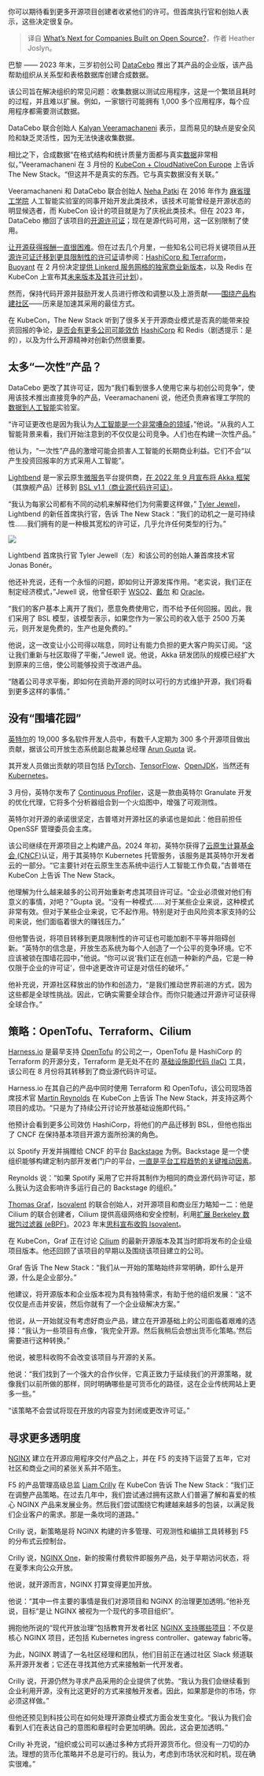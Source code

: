 
<!--
title: 未来的开源公司要怎么办？
cover: https://cdn.thenewstack.io/media/2024/04/78e9352d-what-now-open-source-2.jpg
-->

你可以期待看到更多开源项目创建者收紧他们的许可。但首席执行官和创始人表示，这些决定很复杂。

> 译自 [What’s Next for Companies Built on Open Source?](https://thenewstack.io/whats-next-for-companies-built-on-open-source/)，作者 Heather Joslyn。

巴黎 —— 2023 年末，三岁初创公司 [DataCebo](https://datacebo.com/) 推出了其产品的企业版，该产品帮助组织从关系型和表格数据库创建合成数据。

该公司旨在解决组织的常见问题：收集数据以测试应用程序，这是一个繁琐且耗时的过程，并且难以扩展。例如，一家银行可能拥有 1,000 多个应用程序，每个应用程序都需要测试数据。

DataCebo 联合创始人 [Kalyan Veeramachaneni](https://www.linkedin.com/in/kalyan-veeramachaneni-9861b821/) 表示，显而易见的缺点是安全风险和缺乏灵活性，因为无法快速收集数据。

相比之下，合成数据“在格式结构和统计质量方面都与真实[数据](https://thenewstack.io/data/)非常相似，”Veeramachaneni 在 3 月份的 [KubeCon + CloudNativeCon Europe](https://thenewstack.io/kubecon-europe-webassembly-ebpf-are-huge-for-cloud-native/) 上告诉 The New Stack。“但这并不是真实的东西。它与真实数据没有关联。”

Veeramachaneni 和 DataCebo 联合创始人 [Neha Patki](https://www.linkedin.com/in/nehapatki/) 在 2016 年作为 [麻省理工学院](https://web.mit.edu/) 人工智能实验室的同事开始开发此类技术，该技术可能曾经是开源状态的明显候选者，而 KubeCon 设计的项目就是为了庆祝此类技术。但在 2023 年，DataCebo 撤回了该项目的[开源许可证](https://thenewstack.io/how-do-open-source-licenses-work-the-ultimate-guide/)；现在是源代码可用，这一区别限制了使用。

[让开源获得报酬一直很困难](https://thenewstack.io/closure-is-open-source-licensing-suddenly-unsustainable/)。但在过去几个月里，一些知名公司已将关键项目从[开源许可证迁移到更具限制性的许可证](https://thenewstack.io/how-do-open-source-licenses-work-the-ultimate-guide/)请参阅：[HashiCorp 和 Terraform](https://thenewstack.io/hashicorp-abandons-open-source-for-business-source-license/)，[Buoyant](https://buoyant.io/) 在 2 月份决定[提供 Linkerd 服务网格的独家商业新版本](https://thenewstack.io/buoyant-revises-release-model-for-the-linkerd-service-mesh/)，以及 Redis 在 KubeCon 上宣布其[未来版本及其许可计划](https://thenewstack.io/linux-foundation-forks-the-open-source-redis-as-valkey/)）。

然而，保持代码开源并鼓励开发人员进行修改和调整以及上游贡献——[围绕产品构建社区](https://thenewstack.io/entrepreneurship-for-engineers-how-to-build-a-community/)——历来是加速其采用的最佳方式。

在 KubeCon，The New Stack 听到了很多关于开源商业模式是否真的能带来投资回报的争论，[是否会有更多公司可能效仿](https://thenewstack.io/the-open-source-markets-in-flux-how-can-it-managers-cope/) [HashiCorp](https://thenewstack.io/opentofu-vs-hashicorp-takes-center-stage-at-open-source-summit/) 和 Redis（剧透提示：是的），以及为什么开源精神对创新仍然很重要。

## 太多“一次性”产品？

DataCebo 更改了其许可证，因为“我们看到很多人使用它来与初创公司竞争”，使用该技术推出直接竞争的产品，Veeramachaneni 说，他还负责麻省理工学院的[数据到人工智能](https://dai.lids.mit.edu/)实验室。

“许可证更改也是因为我认为[人工智能是一个非常嘈杂的领域](https://thenewstack.io/ai/)，”他说。“从我的人工智能背景来看，我们开始注意到的不仅仅是公司竞争。人们也在构建一次性产品。”

他认为，“一次性”产品的激增可能会损害人工智能的长期商业利益。它们不会“以产生投资回报率的方式采用人工智能”。

[Lightbend](https://www.lightbend.com/) 是一家云原生[微服务](https://thenewstack.io/microservices/)平台提供商，[在 2022 年 9 月宣布将 Akka 框架](https://www.lightbend.com/company/news/lightbend-changes-its-software-licensing-model-for-akka-technology)（其旗舰产品）迁移到 [BSL v1.1（商业源代码许可证）](https://www.lightbend.com/akka/license)。

“我认为每家公司都有不同的动机来解释他们为何需要这样做，” [Tyler Jewell](https://www.linkedin.com/in/Tylerjewell/)，Lightbend 的新任首席执行官，告诉 The New Stack：“我们的动机之一是可持续性……我们拥有的是一种极其宽松的许可证，几乎允许任何类型的行为。”

![](https://cdn.thenewstack.io/media/2024/04/5f19e22b-lightbend-jewell-boner-1024x625.jpg)

Lightbend 首席执行官 Tyler Jewell（左）和该公司的创始人兼首席技术官 Jonas Bonér。

他还补充说，还有一个永恒的问题，即如何让开源发挥作用。“老实说，我们正在制定经济模式，”Jewell 说，他曾任职于 [WSO2](https://wso2.com/)、[戴尔](https://www.delltechnologies.com/en-us/index.htm?utm_content=inline+mention) 和 [Oracle](https://developer.oracle.com/?utm_content=inline+mention)。

“我们的客户基本上离开了我们，愿意免费使用它，而不给予任何回报。因此，我们采用了 BSL 模型，该模型表示，如果您作为一家公司的收入低于 2500 万美元，则开发是免费的，生产也是免费的。”

他说，这一改变让小公司得以喘息，同时让有能力负担的更大客户购买订阅。“这让我们重新与社区取得了平衡，”Jewell 说。他说，Akka 研发团队的规模已经扩大到原来的三倍，使公司能够投资于改进产品。

“随着公司寻求平衡，即如何在资助开源的同时以可行的方式维护开源，我们将看到更多这样的事情。”

## 没有“围墙花园”

[英特尔](https://www.intel.com/content/www/us/en/now/data-centric/overview.html?utm_content=inline+mention)的 19,000 多名软件开发人员中，有数千人定期为 300 多个开源项目做出贡献，据该公司开放生态系统副总裁兼总经理 [Arun Gupta](https://www.linkedin.com/in/arunpgupta/) 说。

其开发人员做出贡献的项目包括 [PyTorch](https://thenewstack.io/pytorch-takes-ai-ml-back-to-its-research-open-source-roots/)、[TensorFlow](https://thenewstack.io/googles-new-tensorflow-tools-and-approach-to-fine-tuning-ml/)、[OpenJDK](https://thenewstack.io/your-guide-to-navigating-openjdk-in-2023/)，当然还有 [Kubernetes](https://thenewstack.io/kubernetes/)。

3 月份，英特尔发布了 [Continuous Profiler](https://github.com/Granulate/gprofiler)，这是一款由英特尔 Granulate 开发的优化代理，它将多个分析器组合到一个火焰图中，增强了可观测性。

英特尔对开源的承诺很坚定，古普塔对开源社区的承诺也是如此：他目前担任 OpenSSF 管理委员会主席。

该公司继续在开源项目之上构建产品。2024 年初，英特尔获得了[云原生计算基金会 (CNCF)](https://cncf.io/?utm_content=inline+mention)认证，用于其英特尔 Kubernetes 托管服务，该服务是其英特尔开发者云的一部分。“它主要针对在云原生生态系统中运行人工智能工作负载，”古普塔在 KubeCon 上告诉 The New Stack。

他理解为什么越来越多的公司开始重新考虑其项目许可证。“企业必须做对他们有意义的事情，对吧？”Gupta 说。“没有一种模式……对于某些企业来说，这种模式非常有效。但对于某些企业来说，它不起作用。特别是对于由风险资本家支持的公司来说，他们面临着很大的赚钱压力。”

但他警告说，将项目转移到更具限制性的许可证也可能加剧不平等并阻碍创新。“英特尔的信念是，开放生态系统为每个人创造了一个公平的竞争环境。它不应该被锁在围墙花园中，”他说。“你可以说‘我们正在创造一种新的产品，它是一种仅限于企业的许可证’，但中途更改许可证是对信任的破坏。”

他补充说，开源社区释放出的协作和创造力，“是我们推动世界前进的方式，因为这些都是全球性挑战。因此，它确实需要全球合作。而你只能通过开源许可证获得全球合作。”

## 策略：OpenTofu、Terraform、Cilium

[Harness.io](https://www.harness.io/) 是最早支持 [OpenTofu](https://thenewstack.io/opentf-disgruntled-hashicorp-rivals-threaten-to-fork-terraform/) 的公司之一，OpenTofu 是 HashiCorp 的 Terraform 的开源分支，Terraform 是无处不在的 [基础设施即代码 (IaC)](https://thenewstack.io/infrastructure-as-code-the-ultimate-guide/) 工具，该公司在 8 月份将其转移到了商业源代码许可证。

Harness.io 在其自己的产品中同时使用 Terraform 和 OpenTofu，该公司现场首席技术官 [Martin Reynolds](https://www.linkedin.com/in/martinreynolds/) 在 KubeCon 上告诉 The New Stack，并支持这两个项目的成功。“只是为了持续公开讨论开放基础设施即代码。”

他预计会看到更多公司效仿 HashiCorp，将他们的产品迁移到 BSL，但他也指出了 CNCF 在保持基本项目开源方面所扮演的角色。

以 Spotify 开发并捐赠给 CNCF 的平台 [Backstage](https://thenewstack.io/spotifys-backstage-a-strategic-guide/) 为例。Backstage 是一个使组织能够构建定制内部开发者门户的平台，[一直是平台工程趋势的关键推动因素](https://thenewstack.io/spotifys-backstage-roadmap-aims-to-speed-up-adoption/)。

Reynolds 说：“如果 Spotify 采用了它并将其制作为相同的商业源代码许可证，那么我认为这会影响许多运行自己的 Backstage 的组织。”

[Thomas Graf](https://www.linkedin.com/in/thomas-graf-73104547)，[Isovalent](https://isovalent.com/) 的联合创始人，对开源项目和商业压力略知一二：他是 Cilium 的联合创建者，Cilium 提供高级网络和安全控制，利用[扩展 Berkeley 数据包过滤器 (eBPF)](https://thenewstack.io/what-is-ebpf/)。2023 年末[思科](http://cisco.com/?utm_content=inline+mention)[宣布收购 Isovalent](https://thenewstack.io/cisco-gets-cilium-what-it-means-for-developers/)。

在 KubeCon，Graf 正在讨论 [Cilium](https://cilium.io/) 的最新开源版本及其当时即将发布的企业级项目版本。他还回顾了该项目的早期以及围绕该项目建立的公司。

Graf 告诉 The New Stack：“我们从一开始的策略始终非常明确，即什么是开源，什么是企业部分。”

他建议，将开源版本和企业版本视为具有独特需求，有助于他的组织发展：“这不仅仅是点击并安装，然后你就有了一个企业级解决方案。”

他说，从一开始就没有考虑好商业产品，建立在开源基础上的公司面临着艰难的选择：“我认为一些项目有点像，‘我完全开源。然后我稍后会想出货币化策略。’然后需要进行这种转换。”

他说，被思科收购不会改变该项目与开源的关系。

他说：“我们找到了一个强大的合作伙伴，它真正致力于延续我们的开源策略，就像我们以前所做的那样，同时明确哪些是可货币化的路径，这在企业传统网站上更多一些。”

“该策略不会尝试将现在开放的内容变为封闭或更改许可证。”

## 寻求更多透明度

[NGINX](https://www.nginx.com?utm_content=inline+mention) 建立在开源应用程序交付产品之上，并在 F5 的支持下运营了五年，它对社区和商业之间的紧张关系并不陌生。

F5 的产品管理高级总监 [Liam Crilly](https://www.linkedin.com/in/liamcrilly/) 在 KubeCon 告诉 The New Stack：“我们正在调整产品策略。在过去几年中，我们尝试通过拥有这款人们普遍了解和喜爱的核心 NGINX 产品来发展业务。然后我们尝试围绕它构建越来越多的包装，以满足我们企业客户的需求。那是一条坎坷的道路。”

Crilly 说，新策略是将 NGINX 构建的许多管理、可观测性和编排工具转移到 F5 的分布式云控制台。

Crilly 说，[NGINX One](https://thenewstack.io/nginx-melds-open-source-tools-into-an-enterprise-platform/)，新的按需付费软件即服务产品，处于早期访问状态，将在夏季末向公众开放。

他说，就开源而言，NGINX 打算变得更加开放。

他说：“其中一件主要的事情是我们对源项目和 NGINX 的治理更加透明。”他补充说，目标“是让 NGINX 被视为一个现代的多项目组织”。

拥抱他所说的“现代开放治理”包括教育开发者社区 [NGINX 支持哪些项目](https://github.com/nginxinc/)：不仅是核心 NGINX 项目，还包括 Kubernetes ingress controller、gateway fabric等。

为此，NGINX 聘请了一名社区经理和团队，他们目前正在通过社区 Slack 频道联系开源开发者；它还在寻找其他方式来接触新一代开发者。

Crilly 说，开源仍然为寻求产品采用的企业提供了优势。“我认为我们会继续看到企业利用开源，没有比这更好的方式来接触开发者。因此，如果那是你的市场，你必须这样做。”

但他还预见到科技公司在如何处理开源商业模式方面会发生变化。“我认为我们会看到人们在表达自己的意图和章程时会更加明确。因此，这会更加透明。”

Crilly 补充说，“组织或公司可以通过多种方式将开源货币化。但没有一刀切的办法。理想的货币化策略并不总是可行的。我认为，考虑到市场状况和时机，现在确实很难。”
